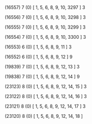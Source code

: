 (16557) 7 (0) [ 1, 5, 6, 8, 9, 10, 3297 ] 3 


(16556) 7 (0) [ 1, 5, 6, 8, 9, 10, 3298 ] 3 


(16555) 7 (0) [ 1, 5, 6, 8, 9, 10, 3299 ] 3 


(16554) 7 (0) [ 1, 5, 6, 8, 9, 10, 3300 ] 3 


(16553) 6 (0) [ 1, 5, 6, 8, 9, 11 ] 3 


(16552) 6 (0) [ 1, 5, 6, 8, 9, 12 ] 9 


(19839) 7 (0) [ 1, 5, 6, 8, 9, 12, 13 ] 3 


(19838) 7 (0) [ 1, 5, 6, 8, 9, 12, 14 ] 9 


(23123) 8 (0) [ 1, 5, 6, 8, 9, 12, 14, 15 ] 3 


(23122) 8 (0) [ 1, 5, 6, 8, 9, 12, 14, 16 ] 3 


(23121) 8 (0) [ 1, 5, 6, 8, 9, 12, 14, 17 ] 3 


(23120) 8 (0) [ 1, 5, 6, 8, 9, 12, 14, 18 ]  

